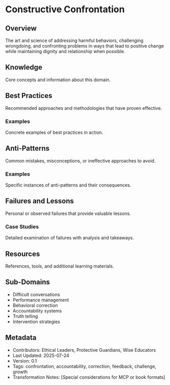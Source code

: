 # Constructive Confrontation

## Overview
The art and science of addressing harmful behaviors, challenging wrongdoing, and confronting problems in ways that lead to positive change while maintaining dignity and relationship when possible.

## Knowledge
Core concepts and information about this domain.

## Best Practices
Recommended approaches and methodologies that have proven effective.

### Examples
Concrete examples of best practices in action.

## Anti-Patterns
Common mistakes, misconceptions, or ineffective approaches to avoid.

### Examples
Specific instances of anti-patterns and their consequences.

## Failures and Lessons
Personal or observed failures that provide valuable lessons.

### Case Studies
Detailed examination of failures with analysis and takeaways.

## Resources
References, tools, and additional learning materials.

## Sub-Domains
- Difficult conversations
- Performance management
- Behavioral correction
- Accountability systems
- Truth telling
- Intervention strategies

## Metadata
- Contributors: Ethical Leaders, Protective Guardians, Wise Educators
- Last Updated: 2025-07-24
- Version: 0.1
- Tags: confrontation, accountability, correction, feedback, challenge, growth
- Transformation Notes: [Special considerations for MCP or book formats] 